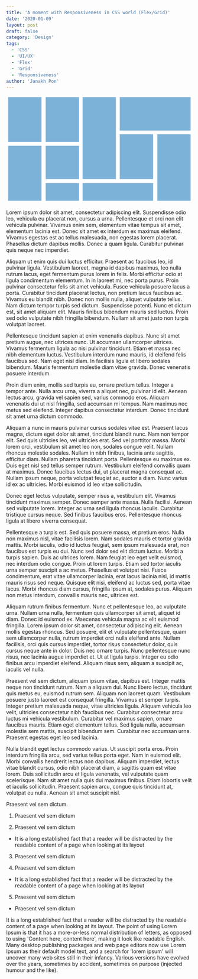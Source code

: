 ```yaml
---
title: 'A moment with Responsiveness in CSS world (Flex/Grid)'
date: '2020-01-09'
layout: post
draft: false
category: 'Design'
tags:
  - 'CSS'
  - 'UI/UX'
  - 'Flex'
  - 'Grid'
  - 'Responsiveness'
author: 'Janakh Pon'
---
```



![Flex/Grid](./img.png)



Lorem ipsum dolor sit amet, consectetur adipiscing elit. Suspendisse odio leo, vehicula eu placerat non, cursus a urna. Pellentesque et orci non elit vehicula pulvinar. Vivamus enim sem, elementum vitae tempus sit amet, elementum lacinia est. Donec sit amet ex interdum ex maximus eleifend. Vivamus egestas est ac tellus malesuada, non egestas lorem placerat. Phasellus dictum dapibus mollis. Donec a quam ligula. Curabitur pulvinar quis neque nec imperdiet.

Aliquam ut enim quis dui luctus efficitur. Praesent ac faucibus leo, id pulvinar ligula. Vestibulum laoreet, magna id dapibus maximus, leo nulla rutrum lacus, eget fermentum purus lorem in felis. Morbi efficitur odio at ligula condimentum elementum. In in laoreet mi, nec porta purus. Proin pulvinar consectetur felis sit amet vehicula. Fusce vehicula posuere lacus a porta. Curabitur tincidunt placerat lectus, non pretium lacus faucibus ac. Vivamus eu blandit nibh. Donec non mollis nulla, aliquet vulputate tellus. Nam dictum tempor turpis sed dictum. Suspendisse potenti. Nunc et dictum est, sit amet aliquam elit. Mauris finibus bibendum mauris sed luctus. Proin sed odio vulputate nibh fringilla bibendum. Nullam sit amet justo non turpis volutpat laoreet.

Pellentesque tincidunt sapien at enim venenatis dapibus. Nunc sit amet pretium augue, nec ultrices nunc. Ut accumsan ullamcorper ultrices. Vivamus fermentum ligula ac nisi pulvinar tincidunt. Etiam et massa nec nibh elementum luctus. Vestibulum interdum nunc mauris, id eleifend felis faucibus sed. Nam eget nisl diam. In facilisis ligula et libero sodales bibendum. Mauris fermentum molestie diam vitae gravida. Donec venenatis posuere interdum.

Proin diam enim, mollis sed turpis eu, ornare pretium tellus. Integer a tempor ante. Nulla arcu urna, viverra a aliquet nec, pulvinar id elit. Aenean lectus arcu, gravida vel sapien sed, varius commodo eros. Aliquam venenatis dui ut nisl fringilla, sed accumsan mi tempus. Nam maximus nec metus sed eleifend. Integer dapibus consectetur interdum. Donec tincidunt sit amet urna dictum commodo.

Aliquam a nunc in mauris pulvinar cursus sodales vitae est. Praesent lacus magna, dictum eget dolor sit amet, tincidunt blandit nunc. Nam non tempor elit. Sed quis ultricies leo, vel ultricies erat. Sed vel porttitor massa. Morbi lorem orci, vestibulum sit amet leo non, sodales congue velit. Nullam rhoncus molestie sodales. Nullam in nibh finibus, lacinia ante sagittis, efficitur diam. Nullam pharetra tincidunt porta. Pellentesque eu maximus ex. Duis eget nisl sed tellus semper rutrum. Vestibulum eleifend convallis quam at maximus. Donec faucibus lectus dui, ut placerat magna consequat ac. Nullam ipsum neque, porta volutpat feugiat ac, auctor a diam. Nunc varius id ex ac ultricies. Morbi euismod id leo vitae sollicitudin.

Donec eget lectus vulputate, semper risus a, vestibulum elit. Vivamus tincidunt maximus semper. Donec semper ante massa. Nulla facilisi. Aenean sed vulputate lorem. Integer ac urna sed ligula rhoncus iaculis. Curabitur tristique cursus neque. Sed finibus faucibus eros. Pellentesque rhoncus ligula at libero viverra consequat.

Pellentesque a turpis est. Sed quis posuere massa, et pretium eros. Nulla non maximus nisl, vitae facilisis lorem. Nam sodales mauris et tortor gravida mattis. Morbi iaculis, odio id luctus feugiat, sem ipsum malesuada erat, non faucibus est turpis eu dui. Nunc sed dolor sed elit dictum luctus. Morbi a turpis sapien. Duis ac ultrices lorem. Nam feugiat leo eget velit euismod, nec interdum odio congue. Proin ut lorem turpis. Etiam sed tortor iaculis urna semper suscipit a ac metus. Phasellus et volutpat nisi. Fusce condimentum, erat vitae ullamcorper lacinia, erat lacus lacinia nisl, id mattis mauris risus sed neque. Quisque elit nisi, eleifend ac luctus sed, porta vitae lacus. Morbi rhoncus diam cursus, fringilla ipsum at, sodales purus. Aliquam non metus interdum, convallis mauris nec, ultrices est.

Aliquam rutrum finibus fermentum. Nunc et pellentesque leo, ac vulputate urna. Nullam urna nulla, fermentum quis ullamcorper sit amet, aliquet id diam. Donec id euismod ex. Maecenas vehicula magna ac elit euismod fringilla. Lorem ipsum dolor sit amet, consectetur adipiscing elit. Aenean mollis egestas rhoncus. Sed posuere, elit et vulputate pellentesque, quam sem ullamcorper nulla, rutrum imperdiet orci nulla eleifend ante. Nullam facilisis, orci quis cursus imperdiet, tortor risus consectetur dolor, quis cursus neque ante in dolor. Duis nec ornare turpis. Nunc pellentesque nunc risus, nec lacinia augue imperdiet et. Ut at ligula turpis. Integer eu odio finibus arcu imperdiet eleifend. Aliquam risus sem, aliquam a suscipit ac, iaculis vel nulla.

Praesent vel sem dictum, aliquam ipsum vitae, dapibus est. Integer mattis neque non tincidunt rutrum. Nam a aliquam dui. Nunc libero lectus, tincidunt quis metus eu, euismod rutrum sem. Aliquam non laoreet quam. Vestibulum posuere justo laoreet est consequat fringilla. Vivamus et semper turpis. Integer pretium malesuada neque, vitae ultricies ligula. Aliquam vehicula leo velit, ultricies consectetur nibh faucibus nec. Curabitur consectetur arcu luctus mi vehicula vestibulum. Curabitur vel maximus sapien, ornare faucibus mauris. Etiam eget elementum tellus. Sed ligula nulla, accumsan molestie sem mattis, suscipit bibendum sem. Curabitur nec accumsan urna. Praesent egestas eget leo sed lacinia.

Nulla blandit eget lectus commodo varius. Ut suscipit porta eros. Proin interdum fringilla arcu, sed varius tellus porta eget. Nam in euismod elit. Morbi convallis hendrerit lectus non dapibus. Aliquam imperdiet, lectus vitae blandit cursus, odio nibh placerat diam, a sagittis quam est vitae lorem. Duis sollicitudin arcu et ligula venenatis, vel vulputate quam scelerisque. Nam sit amet nulla quis dui maximus finibus. Etiam lobortis velit et iaculis sollicitudin. Praesent sapien arcu, congue quis tincidunt at, volutpat eu nulla. Aenean sit amet suscipit nisl.

Praesent vel sem dictum.

1. Praesent vel sem dictum

2. Praesent vel sem dictum

- It is a long established fact that a reader will be distracted by the readable content of a page when looking at its layout

3. Praesent vel sem dictum

4. Praesent vel sem dictum

- It is a long established fact that a reader will be distracted by the readable content of a page when looking at its layout

5. Praesent vel sem dictum

- Praesent vel sem dictum

It is a long established fact that a reader will be distracted by the readable content of a page when looking at its layout. The point of using Lorem Ipsum is that it has a more-or-less normal distribution of letters, as opposed to using 'Content here, content here', making it look like readable English. Many desktop publishing packages and web page editors now use Lorem Ipsum as their default model text, and a search for 'lorem ipsum' will uncover many web sites still in their infancy. Various versions have evolved over the years, sometimes by accident, sometimes on purpose (injected humour and the like).

